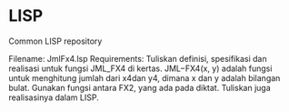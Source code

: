 # LISP
Common LISP repository

Filename: JmlFx4.lsp
Requirements: Tuliskan definisi, spesifikasi dan realisasi untuk fungsi JML_FX4 di kertas. JML−FX4(x, y) adalah fungsi untuk menghitung jumlah dari x4dan y4, dimana x dan y adalah bilangan bulat. Gunakan fungsi antara FX2, yang ada pada diktat. Tuliskan juga realisasinya dalam LISP.
